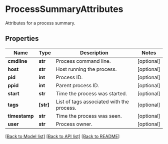 # ProcessSummaryAttributes

Attributes for a process summary.
## Properties
Name | Type | Description | Notes
------------ | ------------- | ------------- | -------------
**cmdline** | **str** | Process command line. | [optional] 
**host** | **str** | Host running the process. | [optional] 
**pid** | **int** | Process ID. | [optional] 
**ppid** | **int** | Parent process ID. | [optional] 
**start** | **str** | Time the process was started. | [optional] 
**tags** | **[str]** | List of tags associated with the process. | [optional] 
**timestamp** | **str** | Time the process was seen. | [optional] 
**user** | **str** | Process owner. | [optional] 

[[Back to Model list]](README.md#documentation-for-models) [[Back to API list]](README.md#documentation-for-api-endpoints) [[Back to README]](README.md)


